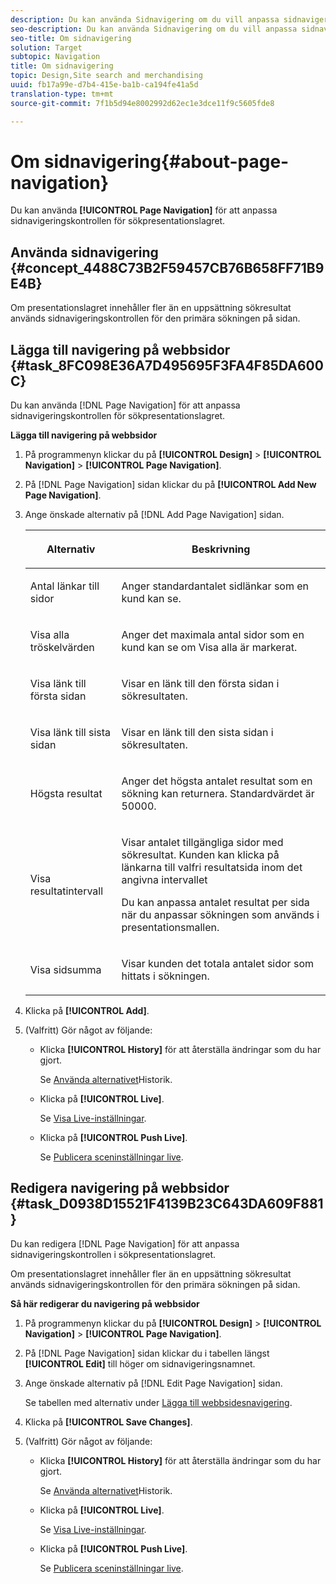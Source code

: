 ```yaml
---
description: Du kan använda Sidnavigering om du vill anpassa sidnavigeringskontrollen för sökpresentationslagret.
seo-description: Du kan använda Sidnavigering om du vill anpassa sidnavigeringskontrollen för sökpresentationslagret.
seo-title: Om sidnavigering
solution: Target
subtopic: Navigation
title: Om sidnavigering
topic: Design,Site search and merchandising
uuid: fb17a99e-d7b4-415e-ba1b-ca194fe41a5d
translation-type: tm+mt
source-git-commit: 7f1b5d94e8002992d62ec1e3dce11f9c5605fde8

---
```



# Om sidnavigering{#about-page-navigation}

Du kan använda **[!UICONTROL Page Navigation]** för att anpassa sidnavigeringskontrollen för sökpresentationslagret.

## Använda sidnavigering {#concept_4488C73B2F59457CB76B658FF71B9E4B}

Om presentationslagret innehåller fler än en uppsättning sökresultat används sidnavigeringskontrollen för den primära sökningen på sidan.

## Lägga till navigering på webbsidor {#task_8FC098E36A7D495695F3FA4F85DA600C}

Du kan använda [!DNL Page Navigation] för att anpassa sidnavigeringskontrollen för sökpresentationslagret.

<!-- 

t_configuring_web_page_navigation.xml

 -->

**Lägga till navigering på webbsidor**

1. På programmenyn klickar du på **[!UICONTROL Design]** > **[!UICONTROL Navigation]** > **[!UICONTROL Page Navigation]**.
1. På [!DNL Page Navigation] sidan klickar du på **[!UICONTROL Add New Page Navigation]**.
1. Ange önskade alternativ på [!DNL Add Page Navigation] sidan.

   <!-- 
   r_page_navigation_options.xml
   -->

   <table> 
    <thead> 
      <tr> 
      <th colname="col1" class="entry"> <p>Alternativ </p> </th> 
      <th colname="col2" class="entry"> <p>Beskrivning </p> </th> 
      </tr> 
    </thead>
    <tbody> 
      <tr> 
      <td colname="col1"> <p>Antal länkar till sidor </p> </td> 
      <td colname="col2"> <p> Anger standardantalet sidlänkar som en kund kan se. </p> </td> 
      </tr> 
      <tr> 
      <td colname="col1"> <p>Visa alla tröskelvärden </p> </td> 
      <td colname="col2"> <p>Anger det maximala antal sidor som en kund kan se om <span class="uicontrol"> Visa alla</span> är markerat. </p> </td> 
      </tr> 
      <tr> 
      <td colname="col1"> <p>Visa länk till första sidan </p> </td> 
      <td colname="col2"> <p>Visar en länk till den första sidan i sökresultaten. </p> </td> 
      </tr> 
      <tr> 
      <td colname="col1"> <p>Visa länk till sista sidan </p> </td> 
      <td colname="col2"> <p> Visar en länk till den sista sidan i sökresultaten. </p> </td> 
      </tr> 
      <tr> 
      <td colname="col1"> <p>Högsta resultat </p> </td> 
      <td colname="col2"> <p>Anger det högsta antalet resultat som en sökning kan returnera. Standardvärdet är 50000. </p> </td> 
      </tr> 
      <tr> 
      <td colname="col1"> <p>Visa resultatintervall </p> </td> 
      <td colname="col2"> <p>Visar antalet tillgängliga sidor med sökresultat. Kunden kan klicka på länkarna till valfri resultatsida inom det angivna intervallet </p> <p> Du kan anpassa antalet resultat per sida när du anpassar sökningen som används i presentationsmallen. </p> </td> 
      </tr> 
      <tr> 
      <td colname="col1"> <p>Visa sidsumma </p> </td> 
      <td colname="col2"> <p>Visar kunden det totala antalet sidor som hittats i sökningen. </p> </td> 
      </tr> 
    </tbody> 
    </table>

1. Klicka på **[!UICONTROL Add]**.
1. (Valfritt) Gör något av följande:

   * Klicka **[!UICONTROL History]** för att återställa ändringar som du har gjort.

      Se [Använda alternativet](../t-using-the-history-option.md#task_70DD3F87A67242BBBD2CB27156F43002)Historik.

   * Klicka på **[!UICONTROL Live]**.

      Se [Visa Live-inställningar](../c-about-staging.md#task_401A0EBDB5DB4D4CA933CBA7BECDC10F).

   * Klicka på **[!UICONTROL Push Live]**.

      Se [Publicera sceninställningar live](../c-about-staging.md#task_44306783B4C0408AAA58B471DAF2D9A4).

## Redigera navigering på webbsidor {#task_D0938D15521F4139B23C643DA609F881}

Du kan redigera [!DNL Page Navigation] för att anpassa sidnavigeringskontrollen i sökpresentationslagret.

<!-- 

t_editing_web_page_navigation.xml

 -->

Om presentationslagret innehåller fler än en uppsättning sökresultat används sidnavigeringskontrollen för den primära sökningen på sidan.

**Så här redigerar du navigering på webbsidor**

1. På programmenyn klickar du på **[!UICONTROL Design]** > **[!UICONTROL Navigation]** > **[!UICONTROL Page Navigation]**.
1. På [!DNL Page Navigation] sidan klickar du i tabellen längst **[!UICONTROL Edit]** till höger om sidnavigeringsnamnet.
1. Ange önskade alternativ på [!DNL Edit Page Navigation] sidan.

   Se tabellen med alternativ under [Lägga till webbsidesnavigering](../c-about-design-menu/c-about-page-navigation.md#task_8FC098E36A7D495695F3FA4F85DA600C).
1. Klicka på **[!UICONTROL Save Changes]**.
1. (Valfritt) Gör något av följande:

   * Klicka **[!UICONTROL History]** för att återställa ändringar som du har gjort.

      Se [Använda alternativet](../t-using-the-history-option.md#task_70DD3F87A67242BBBD2CB27156F43002)Historik.

   * Klicka på **[!UICONTROL Live]**.

      Se [Visa Live-inställningar](../c-about-staging.md#task_401A0EBDB5DB4D4CA933CBA7BECDC10F).

   * Klicka på **[!UICONTROL Push Live]**.

      Se [Publicera sceninställningar live](../c-about-staging.md#task_44306783B4C0408AAA58B471DAF2D9A4).

